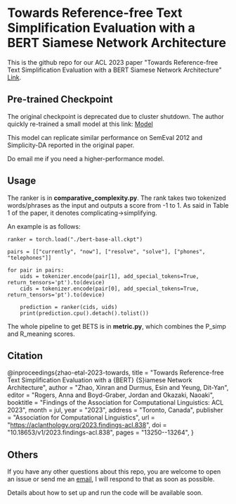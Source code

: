 # Towards Reference-free Text Simplification Evaluation with a BERT Siamese Network Architecture
This is the github repo for our ACL 2023 paper "Towards Reference-free Text Simplification Evaluation with a BERT Siamese Network Architecture" [Link](https://aclanthology.org/2023.findings-acl.838.pdf).

## Pre-trained Checkpoint
The original checkpoint is deprecated due to cluster shutdown. The author quickly re-trained a small model at this link: [Model](https://drive.google.com/file/d/1XvQvTVakLPFMKWbCYGHjDd9vK69Lm9GY/view?usp=sharing)

This model can replicate similar performance on SemEval 2012 and Simplicity-DA reported in the original paper.

Do email me if you need a higher-performance model.

## Usage

The ranker is in **comparative_complexity.py**. The rank takes two tokenized words/phrases as the input and outputs a score from -1 to 1. As said in Table 1 of the paper, it denotes complicating->simplifying.

An example is as follows:

    ranker = torch.load("./bert-base-all.ckpt")
    
    pairs = [["currently", "now"], ["resolve", "solve"], ["phones", "telephones"]]

    for pair in pairs:
        uids = tokenizer.encode(pair[1], add_special_tokens=True, return_tensors='pt').to(device)
        cids = tokenizer.encode(pair[0], add_special_tokens=True, return_tensors='pt').to(device)        

        prediction = ranker(cids, uids)
        print(prediction.cpu().detach().tolist())

The whole pipeline to get BETS is in **metric.py**, which combines the P_simp and R_meaning scores.
  
## Citation

  @inproceedings{zhao-etal-2023-towards,
      title = "Towards Reference-free Text Simplification Evaluation with a {BERT} {S}iamese Network Architecture",
      author = "Zhao, Xinran  and
        Durmus, Esin  and
        Yeung, Dit-Yan",
      editor = "Rogers, Anna  and
        Boyd-Graber, Jordan  and
        Okazaki, Naoaki",
      booktitle = "Findings of the Association for Computational Linguistics: ACL 2023",
      month = jul,
      year = "2023",
      address = "Toronto, Canada",
      publisher = "Association for Computational Linguistics",
      url = "https://aclanthology.org/2023.findings-acl.838",
      doi = "10.18653/v1/2023.findings-acl.838",
      pages = "13250--13264",
  }

## Others
If you have any other questions about this repo, you are welcome to open an issue or send me an [email](mailto:xinranz3@andrew.cmu.edu), I will respond to that as soon as possible.

Details about how to set up and run the code will be available soon.

